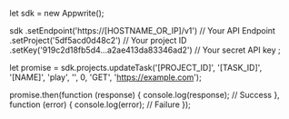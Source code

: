 let sdk = new Appwrite();

sdk
    .setEndpoint('https://[HOSTNAME_OR_IP]/v1') // Your API Endpoint
    .setProject('5df5acd0d48c2') // Your project ID
    .setKey('919c2d18fb5d4...a2ae413da83346ad2') // Your secret API key
;

let promise = sdk.projects.updateTask('[PROJECT_ID]', '[TASK_ID]', '[NAME]', 'play', '', 0, 'GET', 'https://example.com');

promise.then(function (response) {
    console.log(response); // Success
}, function (error) {
    console.log(error); // Failure
});